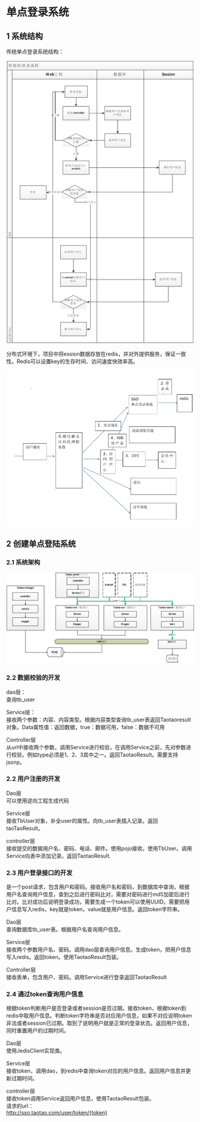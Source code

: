 
# 单点登录系统

## 1 系统结构

传统单点登录系统结构：

![image](https://github.com/program-bird/Springshop/blob/master/Image/图片36.png)<br/>

分布式环境下，项目中将ession数据存放在redis，并对外提供服务，保证一致性。Redis可以设置key的生存时间、访问速度快效率高。

![image](https://github.com/program-bird/Springshop/blob/master/Image/图片37.png)<br/>

## 2 创建单点登陆系统

### 2.1 系统架构

![image](https://github.com/program-bird/Springshop/blob/master/Image/图片38.png)<br/>

### 2.2 数据校验的开发

dao层：<br/>
查询tb_user<br/>

Service层：<br/>
接收两个参数：内容、内容类型。根据内容类型查询tb_user表返回Taotaoresult对象。Data属性值：返回数据，true：数据可用，false：数据不可用<br/>

Controller层<br/>
从url中接收两个参数，调用Service进行校验，在调用Service之前，先对参数进行校验，例如type必须是1、2、3其中之一。返回TaotaoResult。需要支持jsonp。<br/>

### 2.2 用户注册的开发

Dao层<br/>
可以使用逆向工程生成代码<br/>

Service层<br/>
接收TbUser对象，补全user的属性。向tb_user表插入记录。返回taoTaoResult。<br/>

controller层<br/>
接收提交的数据用户名、密码、电话、邮件。使用pojo接收。使用TbUser。调用Service向表中添加记录。返回TaotaoResult.<br/>

### 2.3 用户登录接口的开发

是一个post请求，包含用户和密码。接收用户名和密码，到数据库中查询，根据用户名查询用户信息，查到之后进行密码比对，需要对密码进行md5加密后进行比对。比对成功后说明登录成功，需要生成一个token可以使用UUID。需要把用户信息写入redis，key就是token，value就是用户信息。返回token字符串。<br/>

Dao层<br/>
查询数据库tb_user表。根据用户名查询用户信息。<br/>

Service层<br/>
接收两个参数用户名、密码。调用dao层查询用户信息。生成token，把用户信息写入redis。返回token。使用TaotaoResult包装。<br/>

Controller层<br/>
接收表单，包含用户、密码。调用Service进行登录返回TaotaoResult<br/>

### 2.4 通过token查询用户信息

根据token判断用户是否登录或者session是否过期。接收token，根据token到redis中取用户信息。判断token字符串是否对应用户信息，如果不对应说明token非法或者session已过期。取到了说明用户就是正常的登录状态。返回用户信息，同时重置用户的过期时间。<br/>

Dao层<br/>
使用JedisClient实现类。<br/>

Service层<br/>
接收token，调用dao，到redis中查询token对应的用户信息。返回用户信息并更新过期时间。<br/>

controller层<br/>
接收token调用Service返回用户信息，使用TaotaoResult包装。<br/>
请求的url：<br/>
http://sso.taotao.com/user/token/{token}<br/>
